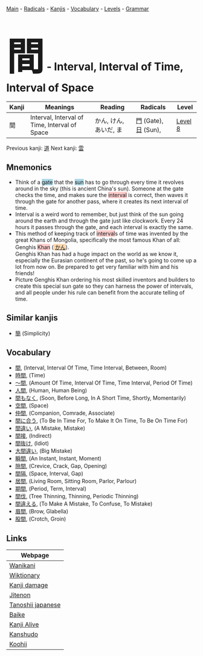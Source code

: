 <style> bigfont {font-size: 100px}</style>
[Main](../index.md) -
[Radicals](../radicals.md) -
[Kanjis](../kanjis.md) -
[Vocabulary](../vocabulary.md) -
[Levels](../levels.md) -
[Grammar](../grammar.md)
# <bigfont> 間</bigfont> - Interval, Interval of Time, Interval of Space 

| Kanji | Meanings | Reading | Radicals | Level |
| --- | --- | --- | --- | --- |
| 間 | Interval, Interval of Time, Interval of Space | かん, けん, あいだ, ま | [門](../radicals/門.md) (Gate), [日](../radicals/日.md) (Sun),  | [Level 8](../levels/wk_level8.md) |

Previous kanji: [道](道.md) Next kanji: [雲](雲.md) 

## Mnemonics
 * Think of a <span style="background-color:#ADD8E6"> gate</span> that the <span style="background-color:#ADD8E6"> sun</span> has to go through every time it revolves around in the sky (this is ancient China's sun). Someone at the gate checks the time, and makes sure the <span style="background-color:#ffcccb"> interval</span> is correct, then waves it through the gate for another pass, where it creates its next interval of time.
* Interval is a weird word to remember, but just think of the sun going around the earth and through the gate just like clockwork. Every 24 hours it passes through the gate, and each interval is exactly the same.
* This method of keeping track of <span style="background-color:#ffcccb"> interval</span>s of time was invented by the great Khans of Mongolia, specifically the most famous Khan of all: Genghis <span style="background-color:#ffcccb"> Khan</span> (<span style="background-color:#fed8b1"> [かん](https://jisho.org/search/かん)</span>).<br />Genghis Khan has had a huge impact on the world as we know it, especially the Eurasian continent of the past, so he's going to come up a lot from now on. Be prepared to get very familiar with him and his friends!
* Picture Genghis Khan ordering his most skilled inventors and builders to create this special sun gate so they can harness the power of intervals, and all people under his rule can benefit from the accurate telling of time.


## Similar kanjis
 * [簡](簡.md) (Simplicity)


## Vocabulary
 * [間](../vocabulary/間.md), (Interval, Interval Of Time, Time Interval, Between, Room)
* [時間](../vocabulary/間.md), (Time)
* [〜間](../vocabulary/間.md), (Amount Of Time, Interval Of Time, Time Interval, Period Of Time)
* [人間](../vocabulary/間.md), (Human, Human Being)
* [間もなく](../vocabulary/間.md), (Soon, Before Long, In A Short Time, Shortly, Momentarily)
* [空間](../vocabulary/間.md), (Space)
* [仲間](../vocabulary/間.md), (Companion, Comrade, Associate)
* [間に合う](../vocabulary/間.md), (To Be In Time For, To Make It On Time, To Be On Time For)
* [間違い](../vocabulary/間.md), (A Mistake, Mistake)
* [間接](../vocabulary/間.md), (Indirect)
* [間抜け](../vocabulary/間.md), (Idiot)
* [大間違い](../vocabulary/間.md), (Big Mistake)
* [瞬間](../vocabulary/間.md), (An Instant, Instant, Moment)
* [隙間](../vocabulary/間.md), (Crevice, Crack, Gap, Opening)
* [間隔](../vocabulary/間.md), (Space, Interval, Gap)
* [居間](../vocabulary/間.md), (Living Room, Sitting Room, Parlor, Parlour)
* [期間](../vocabulary/間.md), (Period, Term, Interval)
* [間伐](../vocabulary/間.md), (Tree Thinning, Thinning, Periodic Thinning)
* [間違える](../vocabulary/間.md), (To Make A Mistake, To Confuse, To Mistake)
* [眉間](../vocabulary/間.md), (Brow, Glabella)
* [股間](../vocabulary/間.md), (Crotch, Groin)



## Links 

| Webpage |
| --- |
| [Wanikani          ](https://www.wanikani.com/kanji/間) |
| [Wiktionary        ](https://en.wiktionary.org/wiki/間) |
| [Kanji damage      ](http://www.kanjidamage.com/kanji/search?utf8=✓&q=間) |
| [Jitenon           ](https://jitenon.com/kanji/間) |
| [Tanoshii japanese ](https://www.tanoshiijapanese.com/dictionary/kanji.cfm?k=間) |
| [Baike             ](https://baike.baidu.com/item/間) |
| [Kanji Alive       ](https://app.kanjialive.com/間) |
| [Kanshudo          ](https://www.kanshudo.com/searchmn?q=間) |
| [Koohii            ](https://kanji.koohii.com/study/kanji/間) |
